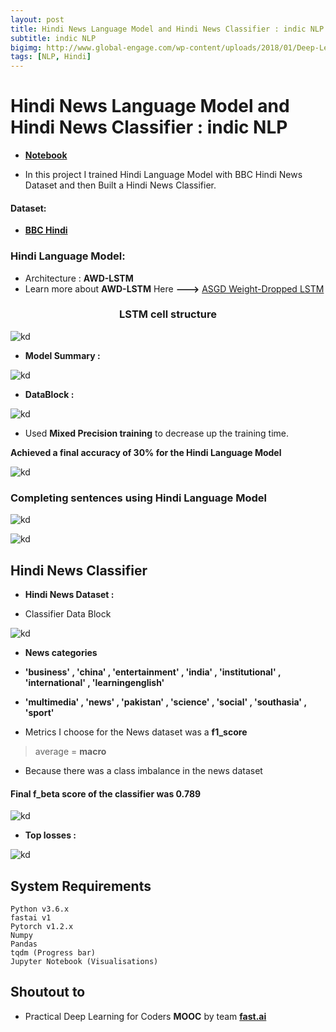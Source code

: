 ```yaml
---
layout: post
title: Hindi News Language Model and Hindi News Classifier : indic NLP
subtitle: indic NLP
bigimg: http://www.global-engage.com/wp-content/uploads/2018/01/Deep-Learning-blog.png
tags: [NLP, Hindi]
---
```


# Hindi News Language Model and Hindi News Classifier : indic NLP

* [**Notebook**](https://github.com/shadab4150/Hindi-News-Language-Model-and-Classification-indic-NLP/blob/master/Hindi_News_Language_Model_and_Classification_indic_NLP_v2.ipynb)

* In this project I trained Hindi Language Model with BBC Hindi News Dataset and then Built a Hindi News Classifier.

#### Dataset:

* [**BBC Hindi**](https://github.com/NirantK/hindi2vec/releases/tag/bbc-hindi-v0.1)

### Hindi Language Model:

* Architecture : **AWD-LSTM**  
* Learn more about **AWD-LSTM** Here **--->** [ASGD Weight-Dropped LSTM](https://medium.com/ai%C2%B3-theory-practice-business/awd-lstm-6b2744e809c5)

<center><h3> LSTM cell structure </h3></center>

![kd](https://miro.medium.com/max/1023/1*Mr9zEA72R-LdAHtnXyZ0Eg.png)

* **Model Summary :**

![kd](https://i.ibb.co/yqwzj9w/awd-lstm.jpg)

* **DataBlock :**

![kd](https://i.ibb.co/H4QcsvV/data-show.jpg)

* Used **Mixed Precision training** to decrease up the training time.

**Achieved a final accuracy of 30% for the Hindi Language Model**

![kd](https://i.ibb.co/QpqqbjG/lm.jpg)

### Completing sentences using Hindi Language Model

![kd](https://i.ibb.co/NKTyPnX/bbc-saudi.jpg)

![kd](https://i.ibb.co/tqP6yDZ/bbc-london.jpg)

## Hindi News Classifier

* **Hindi News Dataset :**

* Classifier Data Block

![kd](https://i.ibb.co/L68bX8P/hind-classifier.jpg)

* **News categories**
* **'business' , 'china' , 'entertainment' , 'india' , 'institutional' , 'international' , 'learningenglish'**
* **'multimedia' , 'news' , 'pakistan' , 'science' , 'social' , 'southasia' , 'sport'**

* Metrics I choose for the News dataset was a **f1_score**
> average = **macro**

* Because there was a class imbalance in the news dataset

#### Final f_beta score of the classifier was 0.789
![kd](https://i.ibb.co/hXGTsZg/class-final.jpg)

* **Top losses :**

![kd](https://i.ibb.co/kgWTP0N/top-losses.jpg)


## System Requirements

```
Python v3.6.x
fastai v1
Pytorch v1.2.x
Numpy
Pandas
tqdm (Progress bar)
Jupyter Notebook (Visualisations)

```

## Shoutout to

* Practical Deep Learning for Coders **MOOC** by team [**fast.ai**](https://www.fast.ai/)

